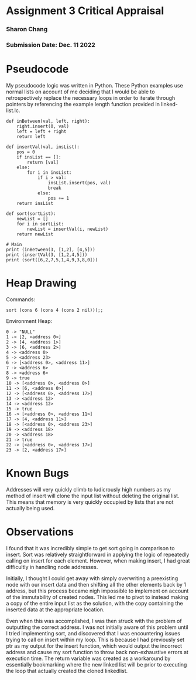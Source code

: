 # Assignment 3 Critical Appraisal

### Sharon Chang
### Submission Date: Dec. 11 2022

# Pseudocode
My pseudocode logic was written in Python. These Python examples use normal lists on account of me deciding that I would be able to retrospectively replace the necessary loops in order to iterate through pointers by referencing the example length function provided in linked-list.lc.
```
def inBetween(val, left, right):
    right.insert(0, val)
    left = left + right
    return left

def insertVal(val, insList):
    pos = 0
    if insList == []:
        return [val]
    else:
        for i in insList:
            if i > val:
                insList.insert(pos, val)
                break
            else:
                pos += 1
    return insList

def sort(sortList):
    newList = []
    for i in sortList:
        newList = insertVal(i, newList)
    return newList

# Main
print (inBetween(3, [1,2], [4,5]))
print (insertVal(3, [1,2,4,5]))
print (sort([6,2,7,5,1,4,9,3,8,0]))
```

# Heap Drawing
Commands:
```
sort (cons 6 (cons 4 (cons 2 nil)));;
```
Environment Heap:
```
0 -> "NULL"
1 -> [2, <address 0>]
2 -> [4, <address 1>]
3 -> [6, <address 2>]
4 -> <address 0>
5 -> <address 23>
6 -> [<address 0>, <address 11>]
7 -> <address 6>
8 -> <address 6>
9 -> true
10 -> [<address 0>, <address 0>]
11 -> [6, <address 0>]
12 -> [<address 0>, <address 17>]
13 -> <address 12>
14 -> <address 12>
15 -> true
16 -> [<address 0>, <address 11>]
17 -> [4, <address 11>]
18 -> [<address 0>, <address 23>]
19 -> <address 18>
20 -> <address 18>
21 -> true
22 -> [<address 0>, <address 17>]
23 -> [2, <address 17>]
```

# Known Bugs
Addresses will very quickly climb to ludicrously high numbers as my method of insert will clone the input list without deleting the original list. This means that memory is very quickly occupied by lists that are not actually being used.

# Observations
I found that it was incredibly simple to get sort going in comparison to insert. Sort was relatively straightforward in applying the logic of repeatedly calling on insert for each element. However, when making insert, I had great difficultly in handling node addresses.

Initially, I thought I could get away with simply overwriting a preexisting node with our insert data and then shifting all the other elements back by 1 address, but this process became nigh impossible to implement on account of the immutability of created nodes. This led me to pivot to instead making a copy of the entire input list as the solution, with the copy containing the inserted data at the appropriate location.

Even when this was accomplished, I was then struck with the problem of outputting the correct address. I was not initially aware of this problem until I tried implementing sort, and discovered that I was encountering issues trying to call on insert within my loop. This is because I had previously set ptr as my output for the insert function, which would output the incorrect address and cause my sort function to throw back non-exhaustive errors at execution time. The return variable was created as a workaround by essentially bookmarking where the new linked list will be prior to executing the loop that actually created the cloned linkedlist.
